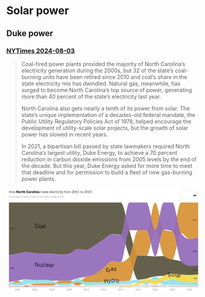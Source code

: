 # Solar power

## Duke power

### [NYTimes 2024-08-03](https://www.nytimes.com/interactive/2024/08/02/climate/electricity-generation-us-states.html)

> Coal-fired power plants provided the majority of North Carolina’s electricity generation during the 2000s, but 32 of the state’s coal-burning units have been retired since 2010 and coal’s share in the state electricity mix has dwindled. Natural gas, meanwhile, has surged to become North Carolina’s top source of power, generating more than 40 percent of the state’s electricity last year.
>
> North Carolina also gets nearly a tenth of its power from solar. The state’s unique implementation of a decades-old federal mandate, the Public Utility Regulatory Policies Act of 1978, helped encourage the development of utility-scale solar projects, but the growth of solar power has slowed in recent years.
>
> In 2021, a bipartisan bill passed by state lawmakers required North Carolina’s largest utility, Duke Energy, to achieve a 70 percent reduction in carbon dioxide emissions from 2005 levels by the end of the decade. But this year, Duke Energy asked for more time to meet that deadline and for permission to build a fleet of new gas-burning power plants.

![Chart of power production](./_Assets/NYTimes-NCPower.png)
